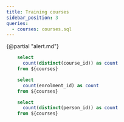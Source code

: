 ```yaml
---
title: Training courses
sidebar_position: 3
queries:
  - courses: courses.sql
---
```

{@partial "alert.md"}

```sql countCourses
    select
      count(distinct(course_id)) as count
    from ${courses}
```


```sql countEnrolments
    select
      count(enrolment_id) as count
    from ${courses}
```

```sql countPeople
    select
      count(distinct(person_id)) as count
    from ${courses}
```

<BigValue
  title="Number of courses"
  data={countCourses}
  value=count
  fmt=num0
  />

  <BigValue
  title="Number of enrolments"
  data={countEnrolments}
  value=count
  fmt=num0
  />

<BigValue
  title="Number of people"
  data={countPeople}
  value=count
  fmt=num0
  />



